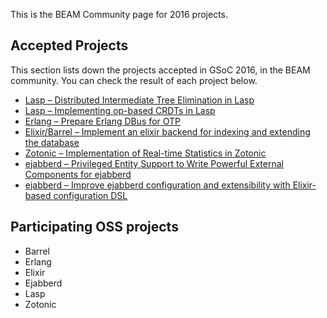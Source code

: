 This is the BEAM Community page for 2016 projects.

## Accepted Projects

This section lists down the projects accepted in GSoC 2016, in the BEAM community. You can check the result of each project below.

* [Lasp – Distributed Intermediate Tree Elimination in Lasp](#participating-oss-projects)
* [Lasp – Implementing op-based CRDTs in Lasp](#participating-oss-projects)
* [Erlang – Prepare Erlang DBus for OTP](#participating-oss-projects)
* [Elixir/Barrel – Implement an elixir backend for indexing and extending the database](#participating-oss-projects)
* [Zotonic – Implementation of Real-time Statistics in Zotonic](#participating-oss-projects)
* [ejabberd – Privileged Entity Support to Write Powerful External Components for ejabberd](#participating-oss-projects)
* [ejabberd – Improve ejabberd configuration and extensibility with Elixir-based configuration DSL](#participating-oss-projects)


## Participating OSS projects

* Barrel
* Erlang
* Elixir
* Ejabberd
* Lasp
* Zotonic